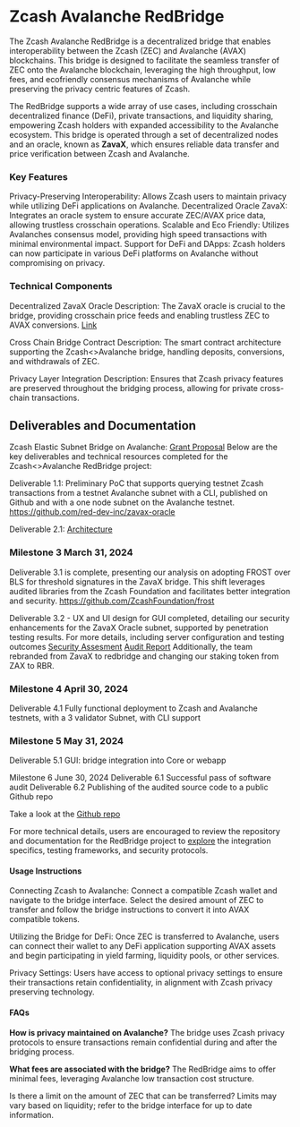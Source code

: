 # Zcash Avalanche RedBridge

The Zcash Avalanche RedBridge is a decentralized bridge that enables interoperability between the Zcash (ZEC) and Avalanche (AVAX) blockchains. This bridge is designed to facilitate the seamless transfer of ZEC onto the Avalanche blockchain, leveraging the high throughput, low fees, and ecofriendly consensus mechanisms of Avalanche while preserving the privacy centric features of Zcash.

The RedBridge supports a wide array of use cases, including crosschain decentralized finance (DeFi), private transactions, and liquidity sharing, empowering Zcash holders with expanded accessibility to the Avalanche ecosystem. This bridge is operated through a set of decentralized nodes and an oracle, known as **ZavaX**, which ensures reliable data transfer and price verification between Zcash and Avalanche.

### Key Features

Privacy-Preserving Interoperability: Allows Zcash users to maintain privacy while utilizing DeFi applications on Avalanche.
Decentralized Oracle ZavaX: Integrates an oracle system to ensure accurate ZEC/AVAX price data, allowing trustless crosschain operations.
Scalable and Eco Friendly: Utilizes Avalanches consensus model, providing high speed transactions with minimal environmental impact.
Support for DeFi and DApps: Zcash holders can now participate in various DeFi platforms on Avalanche without compromising on privacy.

### Technical Components

Decentralized ZavaX Oracle
Description: The ZavaX oracle is crucial to the bridge, providing crosschain price feeds and enabling trustless ZEC to AVAX conversions.
[Link](https://zavax-oracle.red.dev)

Cross Chain Bridge Contract
Description: The smart contract architecture supporting the Zcash<>Avalanche bridge, handling deposits, conversions, and withdrawals of ZEC.

Privacy Layer Integration
Description: Ensures that Zcash privacy features are preserved throughout the bridging process, allowing for private cross-chain transactions.

## Deliverables and Documentation

Zcash Elastic Subnet Bridge on Avalanche: [Grant Proposal](https://zcashgrants.org/gallery/25215916-53ea-4041-a3b2-6d00c487917d/36243580/)
Below are the key deliverables and technical resources completed for the Zcash<>Avalanche RedBridge project:

Deliverable 1.1: Preliminary PoC that supports querying testnet Zcash transactions from a testnet Avalanche subnet with a CLI, published on Github and with a one node subnet on the Avalanche testnet. https://github.com/red-dev-inc/zavax-oracle

Deliverable 2.1: [Architecture](https://github.com/red-dev-inc/zavax-bridge/tree/main/Architecture)


### Milestone 3 March 31, 2024
Deliverable 3.1 is complete, presenting our analysis on adopting FROST over BLS for threshold signatures in the ZavaX bridge. This shift leverages audited libraries from the Zcash Foundation and facilitates better integration and security. https://github.com/ZcashFoundation/frost

Deliverable 3.2 - UX and UI design for GUI completed, detailing our security enhancements for the ZavaX Oracle subnet, supported by penetration testing results. For more details, including server configuration and testing outcomes [Security Assesment](https://github.com/red-dev-inc/zavax-oracle/blob/main/security/deployment-notes.md  )
[Audit Report](https://github.com/red-dev-inc/zavax-oracle/blob/main/security/pen-testing-report-2024-09.md)
Additionally, the team rebranded from ZavaX to redbridge and changing our staking token from ZAX to RBR.

### Milestone 4 April 30, 2024
Deliverable 4.1 Fully functional deployment to Zcash and Avalanche testnets, with a 3 validator Subnet, with CLI support

### Milestone 5 May 31, 2024
Deliverable 5.1 GUI: bridge integration into Core or webapp

Milestone 6 June 30, 2024
Deliverable 6.1 Successful pass of software audit
Deliverable 6.2 Publishing of the audited source code to a public Github repo

Take a look at the [Github repo](https://github.com/red-dev-inc/zavax-bridge/tree/main/Architecture)
  
For more technical details, users are encouraged to review the repository and documentation for the RedBridge project to [explore](https://zcashgrants.org/gallery/25215916-53ea-4041-a3b2-6d00c487917d/36243580/) the integration specifics, testing frameworks, and security protocols.


#### Usage Instructions

Connecting Zcash to Avalanche:
Connect a compatible Zcash wallet and navigate to the bridge interface.
Select the desired amount of ZEC to transfer and follow the bridge instructions to convert it into AVAX compatible tokens.
   
Utilizing the Bridge for DeFi:
Once ZEC is transferred to Avalanche, users can connect their wallet to any DeFi application supporting AVAX assets and begin participating in yield farming, liquidity pools, or other services.

Privacy Settings:
Users have access to optional privacy settings to ensure their transactions retain confidentiality, in alignment with Zcash privacy preserving technology.

#### FAQs

**How is privacy maintained on Avalanche?**
The bridge uses Zcash privacy protocols to ensure transactions remain confidential during and after the bridging process.

**What fees are associated with the bridge?**
The RedBridge aims to offer minimal fees, leveraging Avalanche low transaction cost structure.

Is there a limit on the amount of ZEC that can be transferred?
Limits may vary based on liquidity; refer to the bridge interface for up to date information.

